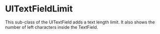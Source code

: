 UITextFieldLimit
================

This sub-class of the UITextField adds a text length limit. It also shows the number of left characters inside the TextField.
